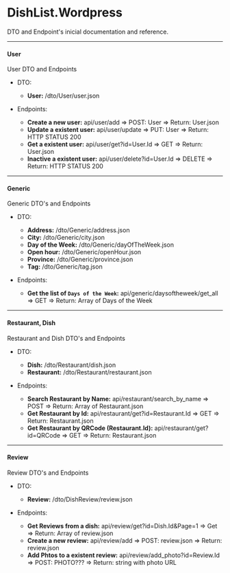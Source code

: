 # DishList.Wordpress

DTO and Endpoint's inicial documentation and reference.

---

#### User

User DTO and Endpoints

- DTO:

  - **User:** /dto/User/user.json

- Endpoints:

  - **Create a new user:** api/user/add => POST: User => Return: User.json
  - **Update a existent user:** api/user/update => PUT: User => Return: HTTP STATUS 200
  - **Get a existent user:** api/user/get?id=User.Id => GET => Return: User.json
  - **Inactive a existent user:** api/user/delete?id=User.Id => DELETE => Return: HTTP STATUS 200

---

#### Generic

Generic DTO's and Endpoints

- DTO:

  - **Address:** /dto/Generic/address.json
  - **City:** /dto/Generic/city.json
  - **Day of the Week:** /dto/Generic/dayOfTheWeek.json
  - **Open hour:** /dto/Generic/openHour.json
  - **Province:** /dto/Generic/province.json
  - **Tag:** /dto/Generic/tag.json

- Endpoints:

  - **Get the list of `Days of the Week`:** api/generic/daysoftheweek/get_all => GET => Return: Array of Days of the Week

---

#### Restaurant, Dish

Restaurant and Dish DTO's and Endpoints

- DTO:

  - **Dish:** /dto/Restaurant/dish.json
  - **Restaurant:** /dto/Restaurant/restaurant.json

- Endpoints:

  - **Search Restaurant by Name:** api/restaurant/search_by_name => POST => Return: Array of Restaurant.json
  - **Get Restaurant by Id:** api/restaurant/get?id=Restaurant.Id => GET => Return: Restaurant.json
  - **Get Restaurant by QRCode (Restaurant.Id):** api/restaurant/get?id=QRCode => GET => Return: Restaurant.json

---

#### Review

Review DTO's and Endpoints

- DTO:

  - **Review:** /dto/DishReview/review.json

- Endpoints:

  - **Get Reviews from a dish:** api/review/get?id=Dish.Id&Page=1 => Get => Return: Array of review.json
  - **Create a new review:** api/review/add => POST: review.json => Return: review.json
  - **Add Phtos to a existent review:** api/review/add_photo?id=Review.Id => POST: PHOTO??? => Return: string with photo URL
